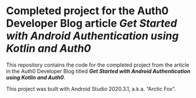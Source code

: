 # Completed project for the Auth0 Developer Blog article *Get Started with Android Authentication using Kotlin and Auth0*

This repository contains the code for the completed project from the article in the Auth0 Developer Blog titled ***Get Started with Android Authentication using Kotlin and Auth0***.

This project was built with Android Studio 2020.3.1, a.k.a. “Arctic Fox”.